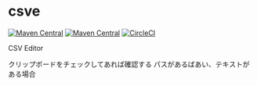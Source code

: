csve
=================


[![Maven Central](https://img.shields.io/maven-central/v/com.uchicom/csve.svg)](http://search.maven.org/#search|ga|1|com.uchicom.csve)
[![Maven Central](https://img.shields.io/github/license/uchicom/csve.svg)](http://www.apache.org/licenses/LICENSE-2.0.txt)
[![CircleCI](https://circleci.com/gh/uchicom/csve.svg?style=shield)](https://circleci.com/gh/uchicom/csve)

CSV Editor

クリップボードをチェックしてあれば確認する
パスがあるばあい、テキストがある場合

